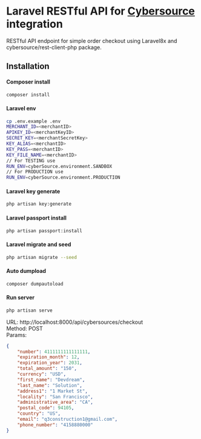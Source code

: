 # Laravel RESTful API for [Cybersource](https://www.cybersource.com/en-us.html) integration

RESTful API endpoint for simple order checkout using Laravel8x and cybersource/rest-client-php package.
## Installation
#### Composer install
```bash
composer install
```
#### Laravel env
```bash
cp .env.example .env
MERCHANT_ID=<merchantID>
APIKEY_ID=<merchantKeyID>
SECRET_KEY=<merchantSecretKey>
KEY_ALIAS=<merchantID>
KEY_PASS=<merchantID>
KEY_FILE_NAME=<merchantID>
// For TESTING use
RUN_ENV=cyberSource.environment.SANDBOX
// For PRODUCTION use
RUN_ENV=cyberSource.environment.PRODUCTION
```
#### Laravel key generate
```bash
php artisan key:generate
```
#### Laravel passport install
```bash
php artisan passport:install
```
#### Laravel migrate and seed
```bash
php artisan migrate --seed
```
#### Auto dumpload
```bash
composer dumpautoload
```
#### Run server
```bash
php artisan serve
```

URL: http://localhost:8000/api/cybersources/checkout
<br>
Method: POST
<br>
Params:
```json
{
	"number": 4111111111111111,
	"expiration_month": 12,
	"expiration_year": 2031,
	"total_amount": "150",
	"currency": "USD",
	"first_name": "Devdream",
	"last_name": "Solution",
	"address1": "1 Market St",
	"locality": "San Francisco",
	"administrative_area": "CA",
	"postal_code": 94105,
	"country": "US",
	"email": "q3construction1@gmail.com",
	"phone_number": "4158880000"
}
```

